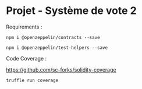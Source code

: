 # Projet - Système de vote 2

Requirements :

    npm i @openzeppelin/contracts --save

    npm i @openzeppelin/test-helpers --save

Code Coverage :

https://github.com/sc-forks/solidity-coverage

    truffle run coverage

